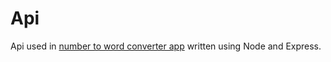 # Api

Api used in [number to word converter app](https://github.com/ojam1/NumberToWordsConverter) written using Node and Express.